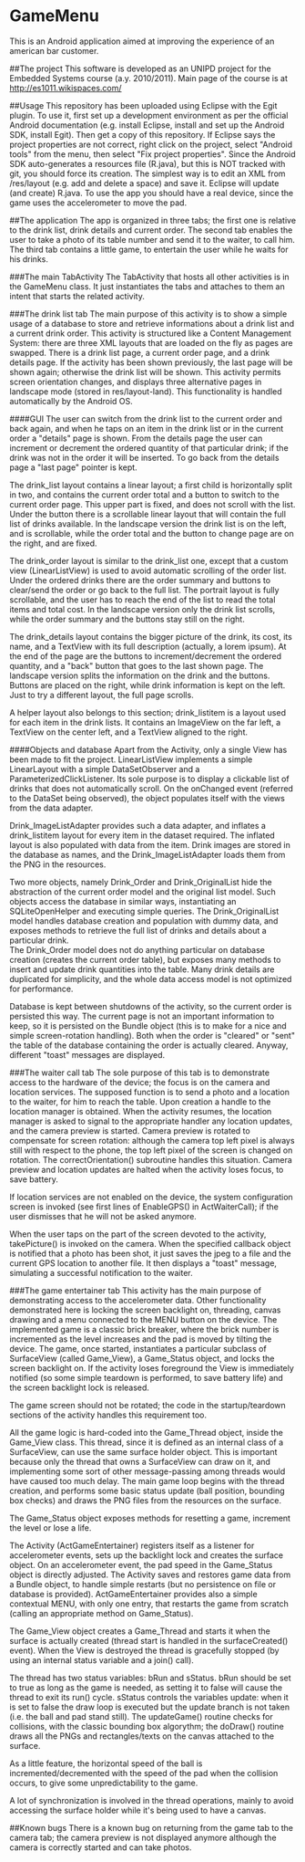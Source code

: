 # GameMenu
This is an Android application aimed at improving the experience of an american bar customer.

##The project
This software is developed as an UNIPD project for the Embedded Systems course (a.y. 2010/2011). Main page of the course is at http://es1011.wikispaces.com/

##Usage
This repository has been uploaded using Eclipse with the Egit plugin.
To use it, first set up a development environment as per the official Android documentation (e.g. install Eclipse, install and set up the Android SDK, install Egit).
Then get a copy of this repository. If Eclipse says the project properties are not correct, right click on the project, select "Android tools" from the menu, then select "Fix project properties".
Since the Android SDK auto-generates a resources file (R.java), but this is NOT tracked with git, you should force its creation. The simplest way is to edit an XML from /res/layout (e.g. add and delete a space) and save it. Eclipse will update (and create) R.java.
To use the app you should have a real device, since the game uses the accelerometer to move the pad.

##The application
The app is organized in three tabs; the first one is relative to the drink list, drink details and current order. The second tab enables the user to take a photo of its table number and send it to the waiter, to call him. The third tab contains a little game, to entertain the user while he waits for his drinks.

###The main TabActivity
The TabActivity that hosts all other activities is in the GameMenu class. It just instantiates the tabs and attaches to them an intent that starts the related activity.

###The drink list tab
The main purpose of this activity is to show a simple usage of a database to store and retrieve informations about a drink list and a current drink order.
This activity is structured like a Content Management System: there are three XML layouts that are loaded on the fly as pages are swapped.
There is a drink list page, a current order page, and a drink details page.
If the activity has been shown previously, the last page will be shown again; otherwise the drink list will be shown.
This activity permits screen orientation changes, and displays three alternative pages in landscape mode (stored in res/layout-land). This functionality is handled automatically by the Android OS.

####GUI
The user can switch from the drink list to the current order and back again, and when he taps on an item in the drink list or in the current order a "details" page is shown.
From the details page the user can increment or decrement the ordered quantity of that particular drink; if the drink was not in the order it will be inserted.
To go back from the details page a "last page" pointer is kept.

The drink_list layout contains a linear layout; a first child is horizontally split in two, and contains the current order total and a button to switch to the current order page. This upper part is fixed, and does not scroll with the list.
Under the button there is a scrollable linear layout that will contain the full list of drinks available.
In the landscape version the drink list is on the left, and is scrollable, while the order total and the button to change page are on the right, and are fixed.

The drink_order layout is similar to the drink_list one, except that a custom view (LinearListView) is used to avoid automatic scrolling of the order list. Under the ordered drinks there are the order summary and buttons to clear/send the order or go back to the full list.
The portrait layout is fully scrollable, and the user has to reach the end of the list to read the total items and total cost.
In the landscape version only the drink list scrolls, while the order summary and the buttons stay still on the right.

The drink_details layout contains the bigger picture of the drink, its cost, its name, and a TextView with its full description (actually, a lorem ipsum). At the end of the page are the buttons to increment/decrement the ordered quantity, and a "back" button that goes to the last shown page.
The landscape version splits the information on the drink and the buttons. Buttons are placed on the right, while drink information is kept on the left. Just to try a different layout, the full page scrolls.
  
A helper layout also belongs to this section; drink_listitem is a layout used for each item in the drink lists. It contains an ImageView on the far left, a TextView on the center left, and a TextView aligned to the right.

####Objects and database
Apart from the Activity, only a single View has been made to fit the project. LinearListView implements a simple LinearLayout with a simple DataSetObserver and a ParameterizedClickListener. Its sole purpose is to display a clickable list of drinks that does not automatically scroll.
On the onChanged event (referred to the DataSet being observed), the object populates itself with the views from the data adapter.

Drink_ImageListAdapter provides such a data adapter, and inflates a drink_listitem layout for every item in the dataset required. The inflated layout is also populated with data from the item.
Drink images are stored in the database as names, and the Drink_ImageListAdapter loads them from the PNG in the resources.

Two more objects, namely Drink_Order and Drink_OriginalList hide the abstraction of the current order model and the original list model. Such objects access the database in similar ways, instantiating an SQLiteOpenHelper and executing simple queries.
The Drink_OriginalList model handles database creation and population with dummy data, and exposes methods to retrieve the full list of drinks and details about a particular drink.   
The Drink_Order model does not do anything particular on database creation (creates the current order table), but exposes many methods to insert and update drink quantities into the table. Many drink details are duplicated for simplicity, and the whole data access model is not optimized for performance.

Database is kept between shutdowns of the activity, so the current order is persisted this way. The current page is not an important information to keep, so it is persisted on the Bundle object (this is to make for a nice and simple screen-rotation handling).
Both when the order is "cleared" or "sent" the table of the database containing the order is actually cleared. Anyway, different "toast" messages are displayed.

###The waiter call tab
The sole purpose of this tab is to demonstrate access to the hardware of the device; the focus is on the camera and location services.
The supposed function is to send a photo and a location to the waiter, for him to reach the table.
Upon creation a handle to the location manager is obtained. When the activity resumes, the location manager is asked to signal to the appropriate handler any location updates, and the camera preview is started.
Camera preview is rotated to compensate for screen rotation: although the camera top left pixel is always still with respect to the phone, the top left pixel of the screen is changed on rotation. The correctOrientation() subroutine handles this situation.
Camera preview and location updates are halted when the activity loses focus, to save battery.

If location services are not enabled on the device, the system configuration screen is invoked (see first lines of EnableGPS() in ActWaiterCall); if the user dismisses that he will not be asked anymore.

When the user taps on the part of the screen devoted to the activity, takePicture() is invoked on the camera. When the specified callback object is notified that a photo has been shot, it just saves the jpeg to a file and the current GPS location to another file. It then displays a "toast" message, simulating a successful notification to the waiter. 

###The game entertainer tab
This activity has the main purpose of demonstrating access to the accelerometer data. Other functionality demonstrated here is locking the screen backlight on, threading, canvas drawing and a menu connected to the MENU button on the device.
The implemented game is a classic brick breaker, where the brick number is incremented as the level increases and the pad is moved by tilting the device.
The game, once started, instantiates a particular subclass of SurfaceView (called Game_View), a Game_Status object, and locks the screen backlight on.
If the activity loses foreground the View is immediately notified (so some simple teardown is performed, to save battery life) and the screen backlight lock is released.

The game screen should not be rotated; the code in the startup/teardown sections of the activity handles this requirement too.

All the game logic is hard-coded into the Game_Thread object, inside the Game_View class.
This thread, since it is defined as an internal class of a SurfaceView, can use the same surface holder object. This is important because only the thread that owns a SurfaceView can draw on it, and implementing some sort of other message-passing among threads would have caused too much delay.
The main game loop begins with the thread creation, and performs some basic status update (ball position, bounding box checks) and draws the PNG files from the resources on the surface.

The Game_Status object exposes methods for resetting a game, increment the level or lose a life.

The Activity (ActGameEntertainer) registers itself as a listener for accelerometer events, sets up the backlight lock and creates the surface object.
On an accelerometer event, the pad speed in the Game_Status object is directly adjusted.
The Activity saves and restores game data from a Bundle object, to handle simple restarts (but no persistence on file or database is provided).
ActGameEntertainer provides also a simple contextual MENU, with only one entry, that restarts the game from scratch (calling an appropriate method on Game_Status).

The Game_View object creates a Game_Thread and starts it when the surface is actually created (thread start is handled in the surfaceCreated() event).
When the View is destroyed the thread is gracefully stopped (by using an internal status variable and a join() call).

The thread has two status variables: bRun and sStatus. bRun should be set to true as long as the game is needed, as setting it to false will cause the thread to exit its run() cycle.
sStatus controls the variables update: when it is set to false the draw loop is executed but the update branch is not taken (i.e. the ball and pad stand still).
The updateGame() routine checks for collisions, with the classic bounding box algorythm; the doDraw() routine draws all the PNGs and rectangles/texts on the canvas attached to the surface.

As a little feature, the horizontal speed of the ball is incremented/decremented with the speed of the pad when the collision occurs, to give some unpredictability to the game.

A lot of synchronization is involved in the thread operations, mainly to avoid accessing the surface holder while it's being used to have a canvas.

##Known bugs
There is a known bug on returning from the game tab to the camera tab; the camera preview is not displayed anymore although the camera is correctly started and can take photos. 